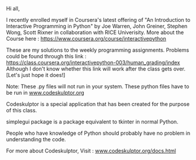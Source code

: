 Hi all,

I recently enrolled myself in Coursera's latest offering of "An Introduction to Interactive Programming in Python" 
by Joe Warren, John Greiner, Stephen Wong, Scott Rixner in collaboration with RICE Univerisity.
More about the Course here : https://www.coursera.org/course/interactivepython

These are my solutions to the weekly programming assignments.
Problems could be found through this link : https://class.coursera.org/interactivepython-003/human_grading/index
Although I don't know whether this link will work after the class gets over. [Let's just hope it does!]

Note:
These .py files will not run in your system. These python files have to be run in www.codeskulptor.org

Codeskulptor is a special application that has been created for the purpose of this class.

simplegui package is a package equivalent to tkinter in normal Python.

People who have knowledge of Python should probably have no problem in understanding the code.

For more about Codeskulptor, Visit : www.codeskulptor.org/docs.html
